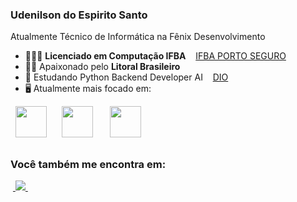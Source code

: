 ### Udenilson do Espirito Santo 
Atualmente Técnico de Informática na Fênix Desenvolvimento

- 👨🏻‍💻 **Licenciado em Computação IFBA**  &nbsp;&nbsp; [IFBA PORTO SEGURO](https://portal.ifba.edu.br/portoseguro/portoseguro/)
- 🧗🏼 Apaixonado pelo **Litoral Brasileiro**
- 📸 Estudando Python Backend Developer AI  &nbsp;&nbsp; [DIO](https://web.dio.me/home)
- 🖥️ Atualmente mais focado em:
<div style="display: inline">
  &nbsp;&nbsp;<img width='50' height='50' src="https://cdn.jsdelivr.net/gh/devicons/devicon@latest/icons/python/python-original-wordmark.svg" />
  &nbsp;&nbsp;
  &nbsp;&nbsp;<img  width='50' height='50' src="https://cdn.jsdelivr.net/gh/devicons/devicon@latest/icons/sqlite/sqlite-original-wordmark.svg" /> 
  &nbsp;&nbsp;&nbsp;
  &nbsp;&nbsp;<img  width='50' height='50' src="https://cdn.jsdelivr.net/gh/devicons/devicon@latest/icons/mysql/mysql-original-wordmark.svg"/> 
  &nbsp;&nbsp;
</div> 

##

### Você também me encontra em:
&nbsp;<a href="https://www.linkedin.com/in/udenilson-espirito-santo-142ab7292/">
  <img src="https://img.shields.io/badge/linkedin-%230077B5.svg?style=for-the-badge&logo=linkedin&logoColor=white">
</a>&nbsp;

